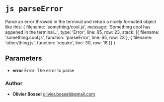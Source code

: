 


<!-- @namespace    sugar.node.dev -->
<!-- @name    parseError -->

# ```js parseError ```


Parse an error throwed in the terminal and return a nicely formated object like this:
{
filename: 'something/cool.js',
message: 'Something cool has appened in the terminal...',
type: 'Error',
line: 65,
row: 23,
stack: [{
filename: 'something.cool.js',
function: 'parseError',
line: 65,
row: 23
}, {
filename: 'other/thing.js',
function: 'require',
line: 30,
row: 18
}]
}

## Parameters

- **error**  Error: The error to parse




### Author
- **Olivier Bossel** <a href="mailto:olivier.bossel@gmail.com">olivier.bossel@gmail.com</a> 



